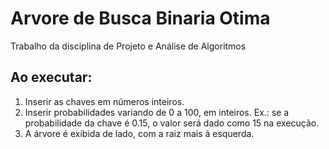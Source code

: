 # Arvore de Busca Binaria Otima
Trabalho da disciplina de Projeto e Análise de Algoritmos<br>
## Ao executar:
1. Inserir as chaves em números inteiros.<br>
2. Inserir probabilidades variando de 0 a 100, em inteiros. Ex.: se a probabilidade da chave é 0.15, o valor será dado como 15 na execução.<br>
3. A árvore é exibida de lado, com a raiz mais à esquerda.
